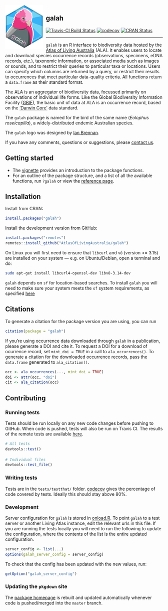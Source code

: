 
<!-- README.md is generated from README.Rmd. Please edit that file -->
<img src="man/figures/logo.png" align="left" style="margin: 0px 10px 0px 0px;" alt="" width="120"/>
<h2>
galah
</h2>

[![Travis-CI Build
Status](https://travis-ci.com/AtlasOfLivingAustralia/galah.svg?branch=master)](https://travis-ci.com/AtlasOfLivingAustralia/galah)
[![codecov](https://codecov.io/gh/AtlasOfLivingAustralia/galah/branch/master/graph/badge.svg)](https://codecov.io/github/AtlasOfLivingAustralia/galah?branch=master)
[![CRAN
Status](https://www.r-pkg.org/badges/version/galah)](https://CRAN.R-project.org/package=galah)

------------------------------------------------------------------------

`galah` is an R interface to biodiversity data hosted by the [Atlas of
Living Australia](https://www.ala.org.au/) (ALA). It enables users to
locate and download species occurrence records (observations, specimens,
eDNA records, etc.), taxonomic information, or associated media such as
images or sounds, and to restrict their queries to particular taxa or
locations. Users can specify which columns are returned by a query, or
restrict their results to occurrences that meet particular data-quality
criteria. All functions return a `data.frame` as their standard format.

The ALA is an aggregator of biodiversity data, focussed primarily on
observations of individual life forms. Like the Global Biodiversity
Information Facility ([GBIF](https://www.gbif.org)), the basic unit of
data at ALA is an occurrence record, based on the [‘Darwin
Core’](https://dwc.tdwg.org) data standard.

The `galah` package is named for the bird of the same name (*Eolophus
roseicapilla*), a widely-distributed endemic Australian species.

The `galah` logo was designed by [Ian
Brennan](http://www.iangbrennan.org/).

If you have any comments, questions or suggestions, please [contact
us](mailto:support@ala.org.au).

## Getting started

-   The
    [vignette](https://atlasoflivingaustralia.github.io/galah/articles/galah.html)
    provides an introduction to the package functions.
-   For an outline of the package structure, and a list of all the
    available functions, run `?galah` or view the [reference
    page](https://atlasoflivingaustralia.github.io/galah/reference/index.html).

## Installation

Install from CRAN:

``` r
install.packages("galah")
```

Install the development version from GitHub:

``` r
install.packages("remotes")
remotes::install_github("AtlasOfLivingAustralia/galah")
```

On Linux you will first need to ensure that `libcurl` and `v8` (version
&lt;= 3.15) are installed on your system — e.g. on Ubuntu/Debian, open a
terminal and do:

``` sh
sudo apt-get install libcurl4-openssl-dev libv8-3.14-dev
```

`galah` depends on `sf` for location-based searches. To install `galah`
you will need to make sure your system meets the `sf` system
requirements, as specified [here](https://cran.r-project.org/package=sf)

## Citations

To generate a citation for the package version you are using, you can
run

``` r
citation(package = "galah")
```

If you’re using occurrence data downloaded through `galah` in a
publication, please generate a DOI and cite it. To request a DOI for a
download of ocurrence record, set `mint_doi = TRUE` in a call to
`ala_occurrences()`. To generate a citation for the downloaded
occurrence records, pass the `data.frame` generated to `ala_citation()`.

``` r
occ <- ala_occurrences(..., mint_doi = TRUE)
doi <- attr(occ, "doi")
cit <- ala_citation(occ)
```

## Contributing

### Running tests

Tests should be run locally on any new code changes before pushing to
GitHub. When code is pushed, tests will also be run on Travis CI. The
results of the remote tests are available
[here](https://travis-ci.com/AtlasOfLivingAustralia/galah).

``` r
# All tests
devtools::test()

# Individual files
devtools::test_file()
```

### Writing tests

Tests are in the `tests/testthat/` folder.
[codecov](https://codecov.io/github/AtlasOfLivingAustralia/galah) gives
the percentage of code covered by tests. Ideally this should stay above
80%.

### Development

Server configuration for `galah` is stored in
[onload.R](https://github.com/AtlasOfLivingAustralia/galah/blob/master/R/onload.R).
To point `galah` to a test server or another Living Atlas instance, edit
the relevant urls in this file. If you are running the tests locally you
will need to run the following to update the configuration, where the
contents of the list is the entire updated configuration.

``` r
server_config <- list(...)
options(galah_server_config = server_config)
```

To check that the config has been updated with the new values, run:

``` r
getOption("galah_server_config")
```

### Updating the `pkgdown` site

The [package homepage](https://atlasoflivingaustralia.github.io/galah)
is rebuilt and updated automatically whenever code is pushed/merged into
the `master` branch.
